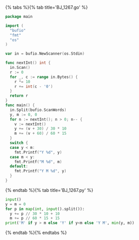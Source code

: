 {% tabs %}{% tab title='BJ_1267.go' %}

```go
package main

import (
  "bufio"
  "fmt"
  "os"
)

var in = bufio.NewScanner(os.Stdin)

func nextInt() int {
  in.Scan()
  r := 0
  for _, c := range in.Bytes() {
    r *= 10
    r += int(c - '0')
  }
  return r
}
func main() {
  in.Split(bufio.ScanWords)
  y, m := 0, 0
  for n := nextInt(); n > 0; n-- {
    v := nextInt()
    y += (v + 30) / 30 * 10
    m += (v + 60) / 60 * 15
  }
  switch {
  case y < m:
    fmt.Printf("Y %d", y)
  case m < y:
    fmt.Printf("M %d", m)
  default:
    fmt.Printf("Y M %d", y)
  }
}
```

{% endtab %}{% tab title='BJ_1267.py' %}

```py
input()
y = m = 0
for p in map(int, input().split()):
  y += p // 30 * 10 + 10
  m += p // 60 * 15 + 15
print('M' if y > m else 'Y' if y<m else 'Y M', min(y, m))
```

{% endtab %}{% endtabs %}
